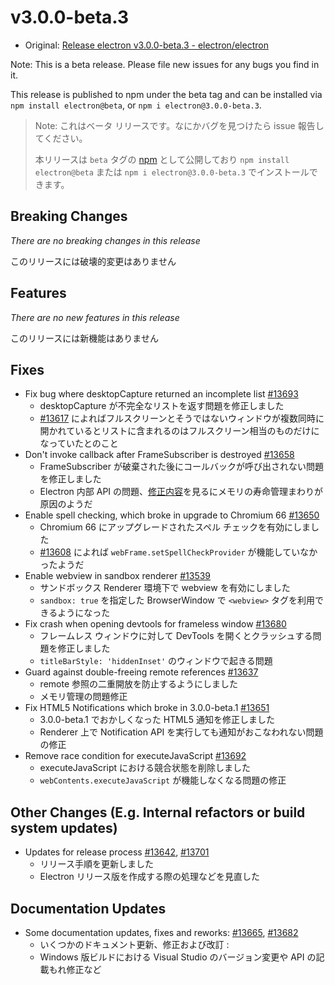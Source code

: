 # v3.0.0-beta.3

* Original: [Release electron v3.0.0-beta.3 - electron/electron](https://github.com/electron/electron/releases/tag/v3.0.0-beta.3)

Note: This is a beta release. Please file new issues for any bugs you find in it.

This release is published to npm under the beta tag and can be installed via `npm install electron@beta`, or `npm i electron@3.0.0-beta.3`.

> Note: これはベータ リリースです。なにかバグを見つけたら issue 報告してください。
>
> 本リリースは `beta` タグの [npm](https://www.npmjs.com/package/electron) として公開しており `npm install electron@beta` または `npm i electron@3.0.0-beta.3` でインストールできます。

## Breaking Changes

_There are no breaking changes in this release_

このリリースには破壊的変更はありません

## Features

_There are no new features in this release_

このリリースには新機能はありません

## Fixes

* Fix bug where desktopCapture returned an incomplete list [#13693](https://github.com/electron/electron/pull/13693)
  * desktopCapture が不完全なリストを返す問題を修正しました
  * [#13617](https://github.com/electron/electron/issues/13617) によればフルスクリーンとそうではないウィンドウが複数同時に開かれているとリストに含まれるのはフルスクリーン相当のものだけになっていたとのこと
* Don't invoke callback after FrameSubscriber is destroyed [#13658](https://github.com/electron/electron/pull/13658)
  * FrameSubscriber が破棄された後にコールバックが呼び出されない問題を修正しました
  * Electron 内部 API の問題、[修正内容](https://github.com/electron/electron/pull/13657/files)を見るにメモリの寿命管理まわりが原因のようだ
* Enable spell checking, which broke in upgrade to Chromium 66 [#13650](https://github.com/electron/electron/pull/13650)
  * Chromium 66 にアップグレードされたスペル チェックを有効にしました
  * [#13608](https://github.com/electron/electron/issues/13608) によれば `webFrame.setSpellCheckProvider` が機能していなかったようだ
* Enable webview in sandbox renderer [#13539](https://github.com/electron/electron/pull/13539)
  * サンドボックス Renderer 環境下で webview を有効にしました
  * `sandbox: true` を指定した BrowserWindow で `<webview>` タグを利用できるようになった
* Fix crash when opening devtools for frameless window [#13680](https://github.com/electron/electron/pull/13680)
  * フレームレス ウィンドウに対して DevTools を開くとクラッシュする問題を修正しました
  * `titleBarStyle: 'hiddenInset'` のウィンドウで起きる問題
* Guard against double-freeing remote references [#13637](https://github.com/electron/electron/pull/13637)
  * remote 参照の二重開放を防止するようにしました
  * メモリ管理の問題修正
* Fix HTML5 Notifications which broke in 3.0.0-beta.1 [#13651](https://github.com/electron/electron/pull/13651)
  * 3.0.0-beta.1 でおかしくなった HTML5 通知を修正しました
  * Renderer 上で Notification API を実行しても通知がおこなわれない問題の修正
* Remove race condition for executeJavaScript [#13692](https://github.com/electron/electron/pull/13692)
  * executeJavaScript における競合状態を削除しました
  * `webContents.executeJavaScript` が機能しなくなる問題の修正

## Other Changes (E.g. Internal refactors or build system updates)

* Updates for release process [#13642](https://github.com/electron/electron/pull/13642), [#13701](https://github.com/electron/electron/pull/13701)
  * リリース手順を更新しました
  * Electron リリース版を作成する際の処理などを見直した

## Documentation Updates

* Some documentation updates, fixes and reworks: [#13665](https://github.com/electron/electron/pull/13665), [#13682](https://github.com/electron/electron/pull/13682)
  * いくつかのドキュメント更新、修正および改訂 :
  * Windows 版ビルドにおける Visual Studio のバージョン変更や API の記載もれ修正など
